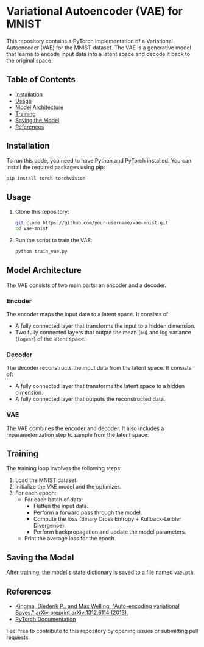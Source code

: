 # Variational Autoencoder (VAE) for MNIST

This repository contains a PyTorch implementation of a Variational Autoencoder (VAE) for the MNIST dataset. The VAE is a generative model that learns to encode input data into a latent space and decode it back to the original space.

## Table of Contents

- [Installation](#installation)
- [Usage](#usage)
- [Model Architecture](#model-architecture)
- [Training](#training)
- [Saving the Model](#saving-the-model)
- [References](#references)

## Installation

To run this code, you need to have Python and PyTorch installed. You can install the required packages using pip:

```bash
pip install torch torchvision
```

## Usage

1. Clone this repository:
    ```bash
    git clone https://github.com/your-username/vae-mnist.git
    cd vae-mnist
    ```

2. Run the script to train the VAE:
    ```bash
    python train_vae.py
    ```

## Model Architecture

The VAE consists of two main parts: an encoder and a decoder.

### Encoder

The encoder maps the input data to a latent space. It consists of:
- A fully connected layer that transforms the input to a hidden dimension.
- Two fully connected layers that output the mean (`mu`) and log variance (`logvar`) of the latent space.

### Decoder

The decoder reconstructs the input data from the latent space. It consists of:
- A fully connected layer that transforms the latent space to a hidden dimension.
- A fully connected layer that outputs the reconstructed data.

### VAE

The VAE combines the encoder and decoder. It also includes a reparameterization step to sample from the latent space.

## Training

The training loop involves the following steps:

1. Load the MNIST dataset.
2. Initialize the VAE model and the optimizer.
3. For each epoch:
    - For each batch of data:
        - Flatten the input data.
        - Perform a forward pass through the model.
        - Compute the loss (Binary Cross Entropy + Kullback-Leibler Divergence).
        - Perform backpropagation and update the model parameters.
    - Print the average loss for the epoch.

## Saving the Model

After training, the model's state dictionary is saved to a file named `vae.pth`.

## References

- [Kingma, Diederik P., and Max Welling. "Auto-encoding variational Bayes." arXiv preprint arXiv:1312.6114 (2013).](https://arxiv.org/abs/1312.6114)
- [PyTorch Documentation](https://pytorch.org/docs/stable/index.html)

Feel free to contribute to this repository by opening issues or submitting pull requests.
